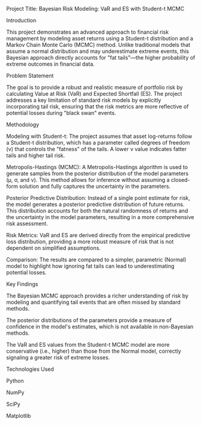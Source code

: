 Project Title: Bayesian Risk Modeling: VaR and ES with Student-t MCMC

Introduction

This project demonstrates an advanced approach to financial risk management by modeling asset returns using a Student-t distribution and a Markov Chain Monte Carlo (MCMC) method. Unlike traditional models that assume a normal distribution and may underestimate extreme events, this Bayesian approach directly accounts for "fat tails"—the higher probability of extreme outcomes in financial data.



Problem Statement

The goal is to provide a robust and realistic measure of portfolio risk by calculating Value at Risk (VaR) and Expected Shortfall (ES). The project addresses a key limitation of standard risk models by explicitly incorporating tail risk, ensuring that the risk metrics are more reflective of potential losses during "black swan" events.



Methodology

Modeling with Student-t: The project assumes that asset log-returns follow a Student-t distribution, which has a parameter called degrees of freedom (ν) that controls the "fatness" of the tails. A lower ν value indicates fatter tails and higher tail risk.



Metropolis-Hastings (MCMC): A Metropolis-Hastings algorithm is used to generate samples from the posterior distribution of the model parameters (μ, σ, and ν). This method allows for inference without assuming a closed-form solution and fully captures the uncertainty in the parameters.



Posterior Predictive Distribution: Instead of a single point estimate for risk, the model generates a posterior predictive distribution of future returns. This distribution accounts for both the natural randomness of returns and the uncertainty in the model parameters, resulting in a more comprehensive risk assessment.



Risk Metrics: VaR and ES are derived directly from the empirical predictive loss distribution, providing a more robust measure of risk that is not dependent on simplified assumptions.



Comparison: The results are compared to a simpler, parametric (Normal) model to highlight how ignoring fat tails can lead to underestimating potential losses.



Key Findings

The Bayesian MCMC approach provides a richer understanding of risk by modeling and quantifying tail events that are often missed by standard methods.



The posterior distributions of the parameters provide a measure of confidence in the model's estimates, which is not available in non-Bayesian methods.



The VaR and ES values from the Student-t MCMC model are more conservative (i.e., higher) than those from the Normal model, correctly signaling a greater risk of extreme losses.



Technologies Used

Python



NumPy



SciPy



Matplotlib

